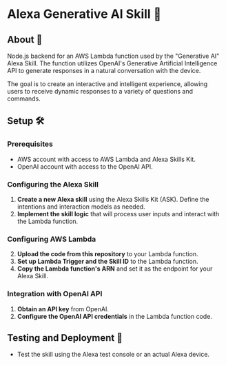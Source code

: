 # Alexa Generative AI Skill 🤖

## About 📖
Node.js backend for an AWS Lambda function used by the "Generative AI" Alexa Skill. The function utilizes OpenAI's Generative Artificial Intelligence API to generate responses in a natural conversation with the device. 

The goal is to create an interactive and intelligent experience, allowing users to receive dynamic responses to a variety of questions and commands.

## Setup 🛠
### Prerequisites
- AWS account with access to AWS Lambda and Alexa Skills Kit.
- OpenAI account with access to the OpenAI API.

### Configuring the Alexa Skill
1. **Create a new Alexa skill** using the Alexa Skills Kit (ASK). Define the intentions and interaction models as needed.
2. **Implement the skill logic** that will process user inputs and interact with the Lambda function.

### Configuring AWS Lambda
2. **Upload the code from this repository** to your Lambda function.
3. **Set up Lambda Trigger and the Skill ID** to the Lambda function.
4. **Copy the Lambda function's ARN** and set it as the endpoint for your Alexa Skill.

### Integration with OpenAI API
1. **Obtain an API key** from OpenAI.
2. **Configure the OpenAI API credentials** in the Lambda function code.

## Testing and Deployment 🚀
- Test the skill using the Alexa test console or an actual Alexa device.
